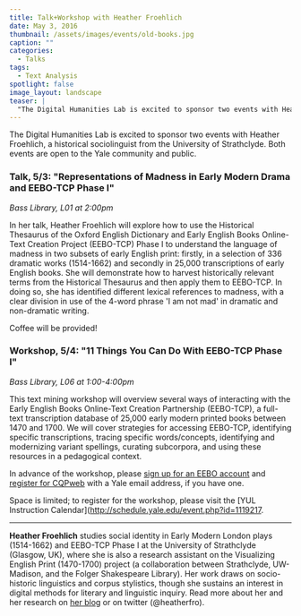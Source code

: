 ```yaml
---
title: Talk+Workshop with Heather Froehlich
date: May 3, 2016
thumbnail: /assets/images/events/old-books.jpg
caption: ""
categories: 
  - Talks
tags:
  - Text Analysis
spotlight: false 
image_layout: landscape
teaser: |
  "The Digital Humanities Lab is excited to sponsor two events with Heather Froehlich, a historical sociolinguist from the University of Strathclyde. Both events are open to the Yale community and..."
---
```


The Digital Humanities Lab is excited to sponsor two events with Heather Froehlich, a historical sociolinguist from the University of Strathclyde. Both events are open to the Yale community and public.
   
### Talk, 5/3: "Representations of Madness in Early Modern Drama and EEBO-TCP Phase I"
*Bass Library, L01 at 2:00pm*
    
In her talk, Heather Froehlich will explore how to use the Historical Thesaurus of the Oxford English Dictionary and Early English Books Online-Text Creation Project (EEBO-TCP) Phase I to understand the language of madness in two subsets of early English print: firstly, in a selection of 336 dramatic works (1514-1662) and secondly in 25,000 transcriptions of early English books. She will demonstrate how to harvest historically relevant terms from the Historical Thesaurus and then apply them to EEBO-TCP. In doing so, she has identified different lexical references to madness, with a clear division in use of the 4-word phrase 'I am not mad' in dramatic and non-dramatic writing.
   
Coffee will be provided!
   
### Workshop, 5/4: "11 Things You Can Do With EEBO-TCP Phase I"</h3>
*Bass Library, L06 at 1:00-4:00pm*

This text mining workshop will overview several ways of interacting with the Early English Books Online-Text Creation Partnership (EEBO-TCP), a full-text transcription database of 25,000 early modern printed books between 1470 and 1700. We will cover strategies for accessing EEBO-TCP, identifying specific transcriptions, tracing specific words/concepts, identifying and modernizing variant spellings, curating subcorpora, and using these resources in a pedagogical context.
   
In advance of the workshop, please [sign up for an EEBO account](http://corpus.byu.edu/eebo) and [register for CQPweb](http://cqpweb.lancs.ac.uk) with a Yale email address, if you have one.
   
Space is limited; to register for the workshop, please visit the [YUL Instruction Calendar](http://schedule.yale.edu/event.php?id=1119217.
   
---
   
**Heather Froehlich** studies social identity in Early Modern London plays (1514-1662) and EEBO-TCP Phase I at the University of Strathclyde (Glasgow, UK), where she is also a research assistant on the Visualizing English Print (1470-1700) project (a collaboration between Strathclyde, UW-Madison, and the Folger Shakespeare Library). Her work draws on socio-historic linguistics and corpus stylistics, though she sustains an interest in digital methods for literary and linguistic inquiry. Read more about her and her research on [her blog](http://hfroehli.ch) or on twitter (@heatherfro).
